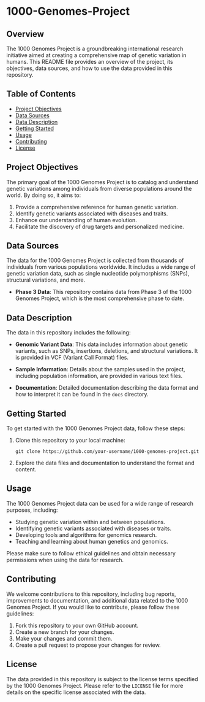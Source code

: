 # 1000-Genomes-Project
## Overview

The 1000 Genomes Project is a groundbreaking international research initiative aimed at creating a comprehensive map of genetic variation in humans. This README file provides an overview of the project, its objectives, data sources, and how to use the data provided in this repository.

## Table of Contents

- [Project Objectives](#project-objectives)
- [Data Sources](#data-sources)
- [Data Description](#data-description)
- [Getting Started](#getting-started)
- [Usage](#usage)
- [Contributing](#contributing)
- [License](#license)

## Project Objectives

The primary goal of the 1000 Genomes Project is to catalog and understand genetic variations among individuals from diverse populations around the world. By doing so, it aims to:

1. Provide a comprehensive reference for human genetic variation.
2. Identify genetic variants associated with diseases and traits.
3. Enhance our understanding of human evolution.
4. Facilitate the discovery of drug targets and personalized medicine.

## Data Sources

The data for the 1000 Genomes Project is collected from thousands of individuals from various populations worldwide. It includes a wide range of genetic variation data, such as single nucleotide polymorphisms (SNPs), structural variations, and more.

- **Phase 3 Data**: This repository contains data from Phase 3 of the 1000 Genomes Project, which is the most comprehensive phase to date.

## Data Description

The data in this repository includes the following:

- **Genomic Variant Data**: This data includes information about genetic variants, such as SNPs, insertions, deletions, and structural variations. It is provided in VCF (Variant Call Format) files.

- **Sample Information**: Details about the samples used in the project, including population information, are provided in various text files.

- **Documentation**: Detailed documentation describing the data format and how to interpret it can be found in the `docs` directory.

## Getting Started

To get started with the 1000 Genomes Project data, follow these steps:

1. Clone this repository to your local machine:

   ```
   git clone https://github.com/your-username/1000-genomes-project.git
   ```

2. Explore the data files and documentation to understand the format and content.

## Usage

The 1000 Genomes Project data can be used for a wide range of research purposes, including:

- Studying genetic variation within and between populations.
- Identifying genetic variants associated with diseases or traits.
- Developing tools and algorithms for genomics research.
- Teaching and learning about human genetics and genomics.

Please make sure to follow ethical guidelines and obtain necessary permissions when using the data for research.

## Contributing

We welcome contributions to this repository, including bug reports, improvements to documentation, and additional data related to the 1000 Genomes Project. If you would like to contribute, please follow these guidelines:

1. Fork this repository to your own GitHub account.
2. Create a new branch for your changes.
3. Make your changes and commit them.
4. Create a pull request to propose your changes for review.

## License

The data provided in this repository is subject to the license terms specified by the 1000 Genomes Project. Please refer to the `LICENSE` file for more details on the specific license associated with the data.
